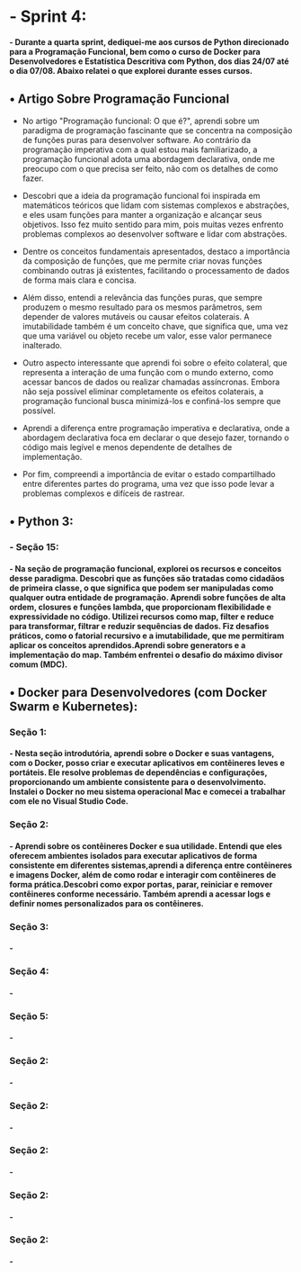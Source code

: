 <h1>- Sprint 4:</h1>
<h4>- Durante a quarta sprint, dediquei-me aos cursos de Python direcionado para a Programação Funcional, bem como o curso de Docker para Desenvolvedores e Estatística Descritiva com Python, dos dias 24/07 até o dia 07/08. Abaixo relatei o que explorei durante esses cursos. </h4>


<h2>• Artigo Sobre Programação Funcional</h2>

- No artigo "Programação funcional: O que é?", aprendi sobre um paradigma de programação fascinante que se concentra na composição de funções puras para desenvolver software. Ao contrário da programação imperativa com a qual estou mais familiarizado, a programação funcional adota uma abordagem declarativa, onde me preocupo com o que precisa ser feito, não com os detalhes de como fazer.

- Descobri que a ideia da programação funcional foi inspirada em matemáticos teóricos que lidam com sistemas complexos e abstrações, e eles usam funções para manter a organização e alcançar seus objetivos. Isso fez muito sentido para mim, pois muitas vezes enfrento problemas complexos ao desenvolver software e lidar com abstrações.

- Dentre os conceitos fundamentais apresentados, destaco a importância da composição de funções, que me permite criar novas funções combinando outras já existentes, facilitando o processamento de dados de forma mais clara e concisa.

- Além disso, entendi a relevância das funções puras, que sempre produzem o mesmo resultado para os mesmos parâmetros, sem depender de valores mutáveis ou causar efeitos colaterais. A imutabilidade também é um conceito chave, que significa que, uma vez que uma variável ou objeto recebe um valor, esse valor permanece inalterado.

- Outro aspecto interessante que aprendi foi sobre o efeito colateral, que representa a interação de uma função com o mundo externo, como acessar bancos de dados ou realizar chamadas assíncronas. Embora não seja possível eliminar completamente os efeitos colaterais, a programação funcional busca minimizá-los e confiná-los sempre que possível.

- Aprendi a diferença entre programação imperativa e declarativa, onde a abordagem declarativa foca em declarar o que desejo fazer, tornando o código mais legível e menos dependente de detalhes de implementação.

- Por fim, compreendi a importância de evitar o estado compartilhado entre diferentes partes do programa, uma vez que isso pode levar a problemas complexos e difíceis de rastrear. </h4>


<h2>• Python 3:</h2>

<h3>- Seção 15:</h3>
<h4>- Na seção de programação funcional, explorei os recursos e conceitos desse paradigma. Descobri que as funções são tratadas como cidadãos de primeira classe, o que significa que podem ser manipuladas como qualquer outra entidade de programação. Aprendi sobre funções de alta ordem, closures e funções lambda, que proporcionam flexibilidade e expressividade no código. Utilizei recursos como map, filter e reduce para transformar, filtrar e reduzir sequências de dados. Fiz desafios práticos, como o fatorial recursivo e a imutabilidade, que me permitiram aplicar os conceitos aprendidos.Aprendi sobre generators e a implementação do map. Também enfrentei o desafio do máximo divisor comum (MDC).</h4>

<h2>• Docker para Desenvolvedores (com Docker Swarm e Kubernetes):</h2>

<h3>Seção 1:</h3>
<h4>- Nesta seção introdutória, aprendi sobre o Docker e suas vantagens, com o Docker, posso criar e executar aplicativos em contêineres leves e portáteis. Ele resolve problemas de dependências e configurações, proporcionando um ambiente consistente para o desenvolvimento. Instalei o Docker no meu sistema operacional Mac e comecei a trabalhar com ele no Visual Studio Code.</h4>


<h3>Seção 2:</h3>

<h4>- Aprendi sobre os contêineres Docker e sua utilidade. Entendi que eles oferecem ambientes isolados para executar aplicativos de forma consistente em diferentes sistemas,aprendi a diferença entre contêineres e imagens Docker, além de como rodar e interagir com contêineres de forma prática.Descobri como expor portas, parar, reiniciar e remover contêineres conforme necessário. Também aprendi a acessar logs e definir nomes personalizados para os contêineres.
</h4>



<h3>Seção 3:</h3>

<h4>- </h4>




<h3>Seção 4:</h3>

<h4>- </h4>





<h3>Seção 5:</h3>

<h4>- </h4>




<h3>Seção 2:</h3>

<h4>- </h4>




<h3>Seção 2:</h3>

<h4>- </h4>



<h3>Seção 2:</h3>

<h4>- </h4>



<h3>Seção 2:</h3>

<h4>- </h4>





<h3>Seção 2:</h3>

<h4>- </h4>

